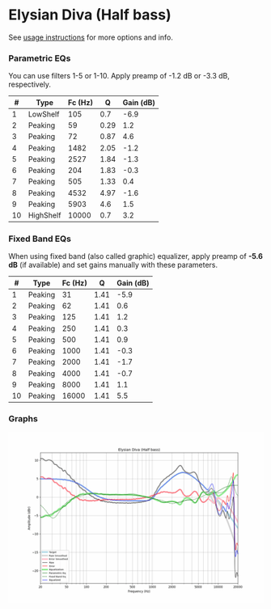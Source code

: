 # Elysian Diva (Half bass)
See [usage instructions](https://github.com/jaakkopasanen/AutoEq#usage) for more options and info.

### Parametric EQs
You can use filters 1-5 or 1-10. Apply preamp of -1.2 dB or -3.3 dB, respectively.

|   # | Type      |   Fc (Hz) |    Q |   Gain (dB) |
|-----|-----------|-----------|------|-------------|
|   1 | LowShelf  |       105 | 0.7  |        -6.9 |
|   2 | Peaking   |        59 | 0.29 |         1.2 |
|   3 | Peaking   |        72 | 0.87 |         4.6 |
|   4 | Peaking   |      1482 | 2.05 |        -1.2 |
|   5 | Peaking   |      2527 | 1.84 |        -1.3 |
|   6 | Peaking   |       204 | 1.83 |        -0.3 |
|   7 | Peaking   |       505 | 1.33 |         0.4 |
|   8 | Peaking   |      4532 | 4.97 |        -1.6 |
|   9 | Peaking   |      5903 | 4.6  |         1.5 |
|  10 | HighShelf |     10000 | 0.7  |         3.2 |

### Fixed Band EQs
When using fixed band (also called graphic) equalizer, apply preamp of **-5.6 dB** (if available) and set gains manually with these parameters.

|   # | Type    |   Fc (Hz) |    Q |   Gain (dB) |
|-----|---------|-----------|------|-------------|
|   1 | Peaking |        31 | 1.41 |        -5.9 |
|   2 | Peaking |        62 | 1.41 |         0.6 |
|   3 | Peaking |       125 | 1.41 |         1.2 |
|   4 | Peaking |       250 | 1.41 |         0.3 |
|   5 | Peaking |       500 | 1.41 |         0.9 |
|   6 | Peaking |      1000 | 1.41 |        -0.3 |
|   7 | Peaking |      2000 | 1.41 |        -1.7 |
|   8 | Peaking |      4000 | 1.41 |        -0.7 |
|   9 | Peaking |      8000 | 1.41 |         1.1 |
|  10 | Peaking |     16000 | 1.41 |         5.5 |

### Graphs
![](./Elysian%20Diva%20(Half%20bass).png)
